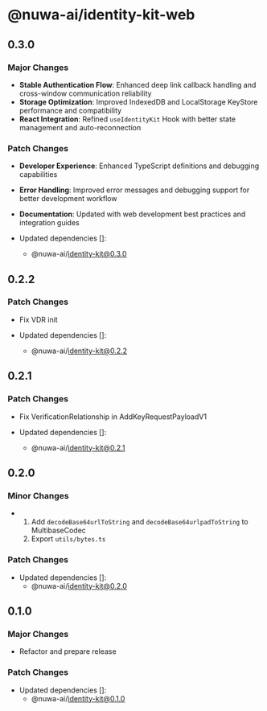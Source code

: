# @nuwa-ai/identity-kit-web

## 0.3.0

### Major Changes

- **Stable Authentication Flow**: Enhanced deep link callback handling and cross-window communication reliability
- **Storage Optimization**: Improved IndexedDB and LocalStorage KeyStore performance and compatibility
- **React Integration**: Refined `useIdentityKit` Hook with better state management and auto-reconnection

### Patch Changes

- **Developer Experience**: Enhanced TypeScript definitions and debugging capabilities
- **Error Handling**: Improved error messages and debugging support for better development workflow
- **Documentation**: Updated with web development best practices and integration guides

- Updated dependencies []:
  - @nuwa-ai/identity-kit@0.3.0

## 0.2.2

### Patch Changes

- Fix VDR init

- Updated dependencies []:
  - @nuwa-ai/identity-kit@0.2.2

## 0.2.1

### Patch Changes

- Fix VerificationRelationship in AddKeyRequestPayloadV1

- Updated dependencies []:
  - @nuwa-ai/identity-kit@0.2.1

## 0.2.0

### Minor Changes

- 1. Add `decodeBase64urlToString` and `decodeBase64urlpadToString` to MultibaseCodec
  2. Export `utils/bytes.ts`

### Patch Changes

- Updated dependencies []:
  - @nuwa-ai/identity-kit@0.2.0

## 0.1.0

### Major Changes

- Refactor and prepare release

### Patch Changes

- Updated dependencies []:
  - @nuwa-ai/identity-kit@0.1.0
